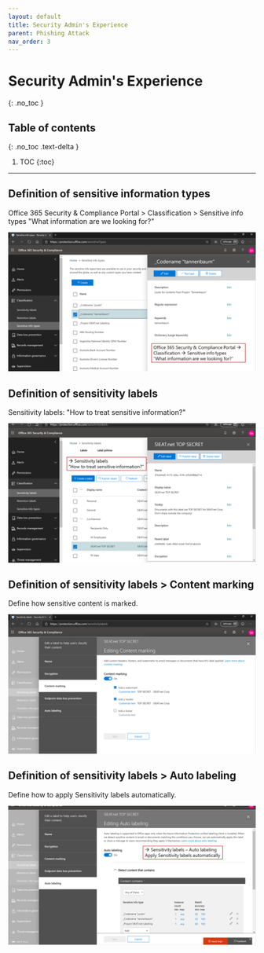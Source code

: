 ```yaml
---
layout: default
title: Security Admin's Experience
parent: Phishing Attack
nav_order: 3
---
```


# Security Admin's Experience
{: .no_toc }

## Table of contents
{: .no_toc .text-delta }

1. TOC
{:toc}

---

## Definition of sensitive information types
Office 365 Security & Compliance Portal > Classification > Sensitive info types
"What information are we looking for?"

![](/assets/images/scenario06/Scenario06_11.PNG "Definition of sensitive information types")

## Definition of sensitivity labels
Sensitivity labels: "How to treat sensitive information?"

![](/assets/images/scenario06/Scenario06_12.PNG "Definition of sensitivity labels")

## Definition of sensitivity labels > Content marking
Define how sensitive content is marked.

![](/assets/images/scenario06/Scenario06_13.PNG "Content marking")

## Definition of sensitivity labels > Auto labeling
Define how to apply Sensitivity labels automatically.

![](/assets/images/scenario06/Scenario06_14.PNG "Auto labeling")